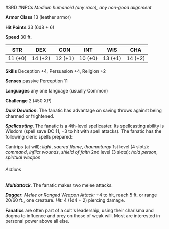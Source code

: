 #SRD #NPCs
*Medium humanoid (any race), any non-good alignment*

**Armor Class** 13 (leather armor)

**Hit Points** 33 (6d8 + 6)

**Speed** 30 ft.

| STR     | DEX     | CON     | INT     | WIS     | CHA     |
|---------|---------|---------|---------|---------|---------|
| 11 (+0) | 14 (+2) | 12 (+1) | 10 (+0) | 13 (+1) | 14 (+2) |

**Skills** Deception +4, Persuasion +4, Religion +2

**Senses** passive Perception 11

**Languages** any one language (usually Common)

**Challenge** 2 (450 XP)

***Dark Devotion***. The fanatic has advantage on saving throws against being charmed or frightened.

***Spellcasting***. The fanatic is a 4th-level spellcaster. Its spellcasting ability is Wisdom (spell save DC 11, +3 to hit with spell attacks). The fanatic has the following cleric spells prepared:

Cantrips (at will): *light*, *sacred flame*, *thaumaturgy*
1st level (4 slots): *command*, *inflict wounds*, *shield of faith*
2nd level (3 slots): *hold person*, *spiritual weapon*

###### Actions

***Multiattack***. The fanatic makes two melee attacks.

***Dagger***. *Melee or Ranged Weapon Attack:* +4 to hit, reach 5 ft. or range 20/60 ft., one creature. *Hit:* 4 (1d4 + 2) piercing damage.

**Fanatics** are often part of a cult's leadership, using their charisma and dogma to influence and prey on those of weak will. Most are interested in personal power above all else.